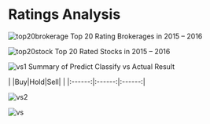 # Ratings Analysis

![top20brokerage](https://user-images.githubusercontent.com/33438413/33235345-ca8f181e-d204-11e7-89f6-5d6f2d3fd673.png)
Top 20 Rating Brokerages in 2015 – 2016

![top20stock](https://user-images.githubusercontent.com/33438413/33235346-ca9e05e0-d204-11e7-8661-3b45a9e6b0f5.png)
Top 20 Rated Stocks in 2015 – 2016

![vs1](https://user-images.githubusercontent.com/33438413/33235377-92f5f1ba-d205-11e7-9733-f8479d959377.png)
Summary of Predict Classify vs Actual Result

| |Buy|Hold|Sell|
| |:------:|:------:|:------:|

![vs2](https://user-images.githubusercontent.com/33438413/33235378-9300abe6-d205-11e7-9ffa-638bd70490d8.png)

![vs](https://user-images.githubusercontent.com/33438413/33235379-930c41ae-d205-11e7-8451-7411e0bd51c1.png)
